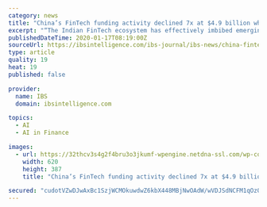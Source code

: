 ```yaml
---
category: news
title: "China’s FinTech funding activity declined 7x at $4.9 billion while India doubled"
excerpt: "“The Indian FinTech ecosystem has effectively imbibed emerging technologies and has significantly benefited from supporting regulatory policies in the country. Further, owing to IoT, AI, and Blockchain technologies constantly evolving the start-up space, the Indian FinTech industry is operating on a futuristic perspective and thus is also ..."
publishedDateTime: 2020-01-17T08:19:00Z
sourceUrl: https://ibsintelligence.com/ibs-journal/ibs-news/china-fintech-funding-decline-massive-seven-times-india-doubles/
type: article
quality: 19
heat: 19
published: false

provider:
  name: IBS
  domain: ibsintelligence.com

topics:
  - AI
  - AI in Finance

images:
  - url: https://32thcv3s4g2f4bru3o3jkumf-wpengine.netdna-ssl.com/wp-content/uploads/2016/12/funding.jpg
    width: 620
    height: 387
    title: "China’s FinTech funding activity declined 7x at $4.9 billion while India doubled"

secured: "cudotVZwDJwAxBc1SzjWCMOkuwdwZ6kbX448MBjNwOAdW/wVDJSdNCFM1qOzQ6pzLvCGVDEJp3YlGFCcq/MzxvLeZUZ6MB8e++HhXJAT44xCDO+S2o8CqKcfpwHftglKpf6k1Q60SyJif5rzywphPZeanIOj8iJIqvbJJeGsJu1f5+LitmRkFLhe7jQoflNk2eP3YCSw1VrjiH9tvpd6a2P5BbYPX4c+SPJQ2sKbhpQKzLvXhku97Zcvj1K5dWeWa/Bzq0frSDwf91hw0rSSdzB6xfZEi2Y/gNawYhg/np5XJm8suBkNkY1naZ+91cEa3g2UbMVrZE5VotXLMZJRe8JdL7kh6+Jfd1+PGKBv9fNKhCSql/oUA8IHtT6deAkefrK/oDeEOeM4GQuJTvOxRDcpNr6TNrSIv4aqNVeiEifIxy/UNImPYyFWf/ND43MzL+PWOb24En3tdGylO5EsAw==;X838BLy7djSZw/HXGpi2KQ=="
---
```


